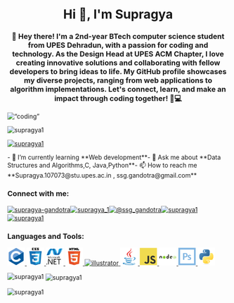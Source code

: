 <h1 align="center">Hi 👋, I'm Supragya</h1><h3 align="center">👋 Hey there! I'm a 2nd-year BTech computer science student from UPES Dehradun, with a passion for coding and technology. As the Design Head at UPES ACM Chapter, I love creating innovative solutions and collaborating with fellow developers to bring ideas to life. My GitHub profile showcases my diverse projects, ranging from web applications to algorithm implementations. Let's connect, learn, and make an impact through coding together! 🚀💻</h3><img align =”right” alt = “coding” width =”400” 
scr=”https://media0.giphy.com/media/v1.Y2lkPTc5MGI3NjExY3h3a3l1bjV6dWpjOHBxOG12ZTBobmt4bzY5bXJkaDZpZjg4Y3gzZSZlcD12MV9naWZzX3NlYXJjaCZjdD1n/qgQUggAC3Pfv687qPC/source.gif”><p align="left"> <img src="https://komarev.com/ghpvc/?username=supragya1&label=Profile%20views&color=0e75b6&style=flat" alt="supragya1" /> </p><p align="left"> <a href="https://github.com/ryo-ma/github-profile-trophy"><img src="https://github-profile-trophy.vercel.app/?username=supragya1" alt="supragya1" /></a> </p>- 🌱 I’m currently learning **Web development**- 💬 Ask me about **Data Structures and Algorithms,C, Java,Python**- 📫 How to reach me **Supragya.107073@stu.upes.ac.in , ssg.gandotra@gmail.com**<h3 align="left">Connect with me:</h3><p align="left"><a href="https://linkedin.com/in/supragya-gandotra" target="blank"><img align="center" src="https://raw.githubusercontent.com/rahuldkjain/github-profile-readme-generator/master/src/images/icons/Social/linked-in-alt.svg" alt="supragya-gandotra" height="30" width="40" /></a><a href="https://instagram.com/supragya_1" target="blank"><img align="center" src="https://raw.githubusercontent.com/rahuldkjain/github-profile-readme-generator/master/src/images/icons/Social/instagram.svg" alt="supragya_1" height="30" width="40" /></a><a href="https://www.hackerrank.com/@ssg_gandotra" target="blank"><img align="center" src="https://raw.githubusercontent.com/rahuldkjain/github-profile-readme-generator/master/src/images/icons/Social/hackerrank.svg" alt="@ssg_gandotra" height="30" width="40" /></a><a href="https://www.leetcode.com/supragya1" target="blank"><img align="center" src="https://raw.githubusercontent.com/rahuldkjain/github-profile-readme-generator/master/src/images/icons/Social/leet-code.svg" alt="supragya1" height="30" width="40" /></a><a href="https://auth.geeksforgeeks.org/user/supragya1" target="blank"><img align="center" src="https://raw.githubusercontent.com/rahuldkjain/github-profile-readme-generator/master/src/images/icons/Social/geeks-for-geeks.svg" alt="supragya1" height="30" width="40" /></a></p><h3 align="left">Languages and Tools:</h3><p align="left"> <a href="https://www.cprogramming.com/" target="_blank" rel="noreferrer"> <img src="https://raw.githubusercontent.com/devicons/devicon/master/icons/c/c-original.svg" alt="c" width="40" height="40"/> </a> <a href="https://www.w3schools.com/css/" target="_blank" rel="noreferrer"> <img src="https://raw.githubusercontent.com/devicons/devicon/master/icons/css3/css3-original-wordmark.svg" alt="css3" width="40" height="40"/> </a> <a href="https://dotnet.microsoft.com/" target="_blank" rel="noreferrer"> <img src="https://raw.githubusercontent.com/devicons/devicon/master/icons/dot-net/dot-net-original-wordmark.svg" alt="dotnet" width="40" height="40"/> </a> <a href="https://www.w3.org/html/" target="_blank" rel="noreferrer"> <img src="https://raw.githubusercontent.com/devicons/devicon/master/icons/html5/html5-original-wordmark.svg" alt="html5" width="40" height="40"/> </a> <a href="https://www.adobe.com/in/products/illustrator.html" target="_blank" rel="noreferrer"> <img src="https://www.vectorlogo.zone/logos/adobe_illustrator/adobe_illustrator-icon.svg" alt="illustrator" width="40" height="40"/> </a> <a href="https://www.java.com" target="_blank" rel="noreferrer"> <img src="https://raw.githubusercontent.com/devicons/devicon/master/icons/java/java-original.svg" alt="java" width="40" height="40"/> </a> <a href="https://developer.mozilla.org/en-US/docs/Web/JavaScript" target="_blank" rel="noreferrer"> <img src="https://raw.githubusercontent.com/devicons/devicon/master/icons/javascript/javascript-original.svg" alt="javascript" width="40" height="40"/> </a> <a href="https://nodejs.org" target="_blank" rel="noreferrer"> <img src="https://raw.githubusercontent.com/devicons/devicon/master/icons/nodejs/nodejs-original-wordmark.svg" alt="nodejs" width="40" height="40"/> </a> <a href="https://www.photoshop.com/en" target="_blank" rel="noreferrer"> <img src="https://raw.githubusercontent.com/devicons/devicon/master/icons/photoshop/photoshop-line.svg" alt="photoshop" width="40" height="40"/> </a> <a href="https://www.python.org" target="_blank" rel="noreferrer"> <img src="https://raw.githubusercontent.com/devicons/devicon/master/icons/python/python-original.svg" alt="python" width="40" height="40"/> </a> </p><p><img align="left" src="https://github-readme-stats.vercel.app/api/top-langs?username=supragya1&show_icons=true&locale=en&layout=compact" alt="supragya1" /></p><p>&nbsp;<img align="center" src="https://github-readme-stats.vercel.app/api?username=supragya1&show_icons=true&locale=en" alt="supragya1" /></p><p><img align="center" src="https://github-readme-streak-stats.herokuapp.com/?user=supragya1&" alt="supragya1" /></p>
